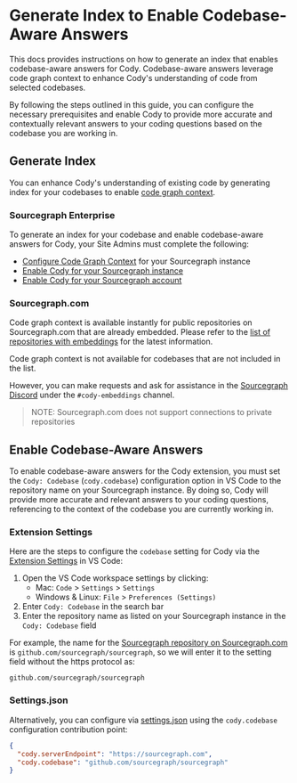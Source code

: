 # Generate Index to Enable Codebase-Aware Answers

This docs provides instructions on how to generate an index that enables codebase-aware answers for Cody. Codebase-aware answers leverage code graph context to enhance Cody's understanding of code from selected codebases. 

By following the steps outlined in this guide, you can configure the necessary prerequisites and enable Cody to provide more accurate and contextually relevant answers to your coding questions based on the codebase you are working in.

## Generate Index

You can enhance Cody's understanding of existing code by generating index for your codebases to enable [code graph context](https://docs.sourcegraph.com/cody/explanations/code_graph_context).

### Sourcegraph Enterprise

To generate an index for your codebase and enable codebase-aware answers for Cody, your Site Admins must complete the following:

- [Configure Code Graph Context](https://docs.sourcegraph.com/cody/explanations/code_graph_context) for your Sourcegraph instance
- [Enable Cody for your Sourcegraph instance](../enabling_cody_enterprise.md#step-1-enable-cody-on-your-sourcegraph-instance)
- [Enable Cody for your Sourcegraph account](../enabling_cody_enterprise.md#turning-cody-off)

### Sourcegraph.com

Code graph context is available instantly for public repositories on Sourcegraph.com that are already embedded. Please refer to the [list of repositories with embeddings](https://docs.sourcegraph.com/cody/embedded-repos) for the latest information.

Code graph context is not available for codebases that are not included in the list. 

However, you can make requests and ask for assistance in the [Sourcegraph Discord](https://discord.gg/8wJF5EdAyA) under the `#cody-embeddings` channel.

> NOTE: Sourcegraph.com does not support connections to private repositories

## Enable Codebase-Aware Answers

To enable codebase-aware answers for the Cody extension, you must set the `Cody: Codebase` (`cody.codebase`) configuration option in VS Code to the repository name on your Sourcegraph instance. By doing so, Cody will provide more accurate and relevant answers to your coding questions, referencing to the context of the codebase you are currently working in.

### Extension Settings

Here are the steps to configure the `codebase` setting for Cody via the [Extension Settings](https://code.visualstudio.com/docs/getstarted/settings#_extension-settings) in VS Code:

1. Open the VS Code workspace settings by clicking: 
   - Mac: `Code` > `Settings` > `Settings`
   - Windows & Linux: `File` > `Preferences (Settings)`
2. Enter `Cody: Codebase` in the search bar
3. Enter the repository name as listed on your Sourcegraph instance in the `Cody: Codebase` field

For example, the name for the [Sourcegraph repository on Sourcegraph.com](https://sourcegraph.com/github.com/sourcegraph/sourcegraph) is `github.com/sourcegraph/sourcegraph`, so we will enter it to the setting field without the https protocol as:

```
github.com/sourcegraph/sourcegraph
```

### Settings.json

Alternatively, you can configure via [settings.json](https://code.visualstudio.com/docs/getstarted/settings#_settingsjson) using the `cody.codebase` configuration contribution point:

```json
{
  "cody.serverEndpoint": "https://sourcegraph.com",
  "cody.codebase": "github.com/sourcegraph/sourcegraph"
}
```
